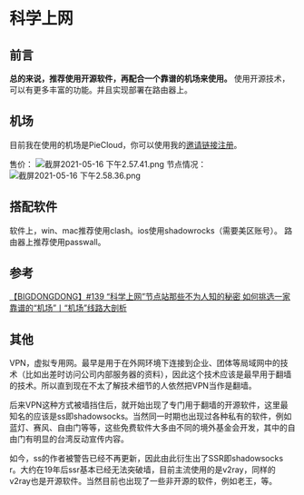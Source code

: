 # 科学上网
## 前言

**总的来说，推荐使用开源软件，再配合一个靠谱的机场来使用。**
使用开源技术，可以有更多丰富的功能。并且实现部署在路由器上。

## 机场
目前我在使用的机场是PieCloud，你可以使用我的[邀请链接注册](https://speedpie.net/auth/register?code=55IS)。

售价：
![截屏2021-05-16 下午2.57.41.png](https://i.loli.net/2021/05/16/hi1VQuL3kaB5Ujv.png)
节点情况：
![截屏2021-05-16 下午2.58.36.png](https://i.loli.net/2021/05/16/j4tmZExfaoHXq7n.png)

## 搭配软件
软件上，win、mac推荐使用clash。ios使用shadowrocks（需要美区账号）。
路由器上推荐使用passwall。

## 参考
[【BIGDONGDONG】#139 “科学上网”节点站那些不为人知的秘密 如何挑选一家靠谱的“机场”丨“机场”线路大剖析](https://www.youtube.com/watch?v=zUKN8gqCLMU)


## 其他
VPN，虚拟专用网。最早是用于在外网环境下连接到企业、团体等局域网中的技术（比如出差时访问公司内部服务器的资料），因此这个技术应该是最早用于翻墙的技术。所以直到现在不太了解技术细节的人依然把VPN当作是翻墙。

后来VPN这种方式被墙挡住后，就开始出现了专门用于翻墙的开源软件，这里最知名的应该是ss即shadowsocks。当然同一时期也出现过各种私有的软件，例如蓝灯、赛风、自由门等等，这些免费软件大多由不同的境外基金会开发，其中的自由门有明显的台湾反动宣传内容。

如今，ss的作者被警告已经不再更新，因此由此衍生出了SSR即shadowsocks r。大约在19年后ssr基本已经无法突破墙，目前主流使用的是v2ray，同样的v2ray也是开源软件。当然目前也出现了一些非开源的软件，例如老王，等。